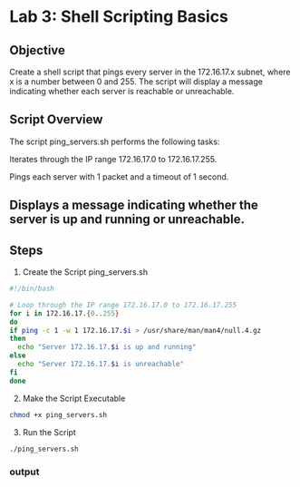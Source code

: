 # Lab 3: Shell Scripting Basics
## Objective
Create a shell script that pings every server in the 172.16.17.x subnet, where x is a number between 0 and 255. The script will display a message indicating whether each server is reachable or unreachable.

## Script Overview
The script ping_servers.sh performs the following tasks:

Iterates through the IP range 172.16.17.0 to 172.16.17.255.

Pings each server with 1 packet and a timeout of 1 second.

Displays a message indicating whether the server is up and running or unreachable.
---

## Steps
1. Create the Script ping_servers.sh
```bash
#!/bin/bash

# Loop through the IP range 172.16.17.0 to 172.16.17.255
for i in 172.16.17.{0..255}
do
if ping -c 1 -w 1 172.16.17.$i > /usr/share/man/man4/null.4.gz
then
  echo "Server 172.16.17.$i is up and running"
else
  echo "Server 172.16.17.$i is unreachable"
fi
done
```
2. Make the Script Executable
```bash
chmod +x ping_servers.sh
```
3. Run the Script
```bash
./ping_servers.sh
```
### output 

